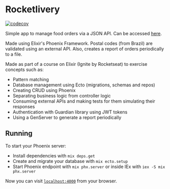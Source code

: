 # Rocketlivery

[![codecov](https://codecov.io/gh/mrgalopes/rocketlivery/branch/main/graph/badge.svg?token=E0INASZRIB)](https://codecov.io/gh/mrgalopes/rocketlivery)

Simple app to manage food orders via a JSON API. Can be accessed [here](https://worst-shimmering-springbok.gigalixirapp.com/).

Made using Elixir's Phoenix Framework.
Postal codes (from Brazil) are validated using an external API.
Also, creates a report of orders periodically to a file.

Made as part of a course on Elixir (Ignite by Rocketseat) to exercise concepts such as:

- Pattern matching
- Database management using Ecto (migrations, schemas and repos)
- Creating CRUD using Phoenix
- Separating business logic from controller logic
- Consuming external APIs and making tests for them simulating their responses
- Authentication with Guardian library using JWT tokens
- Using a GenServer to generate a report periodically

## Running

To start your Phoenix server:

- Install dependencies with `mix deps.get`
- Create and migrate your database with `mix ecto.setup`
- Start Phoenix endpoint with `mix phx.server` or inside IEx with `iex -S mix phx.server`

Now you can visit [`localhost:4000`](http://localhost:4000) from your browser.
